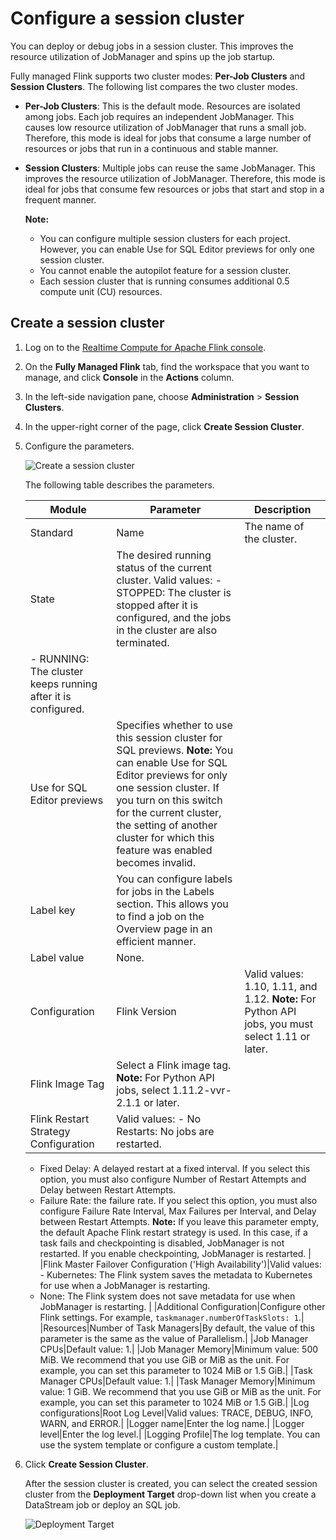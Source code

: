 # Configure a session cluster

You can deploy or debug jobs in a session cluster. This improves the resource utilization of JobManager and spins up the job startup.

Fully managed Flink supports two cluster modes: **Per-Job Clusters** and **Session Clusters**. The following list compares the two cluster modes.

-   **Per-Job Clusters**: This is the default mode. Resources are isolated among jobs. Each job requires an independent JobManager. This causes low resource utilization of JobManager that runs a small job. Therefore, this mode is ideal for jobs that consume a large number of resources or jobs that run in a continuous and stable manner.
-   **Session Clusters**: Multiple jobs can reuse the same JobManager. This improves the resource utilization of JobManager. Therefore, this mode is ideal for jobs that consume few resources or jobs that start and stop in a frequent manner.

    **Note:**

    -   You can configure multiple session clusters for each project. However, you can enable Use for SQL Editor previews for only one session cluster.
    -   You cannot enable the autopilot feature for a session cluster.
    -   Each session cluster that is running consumes additional 0.5 compute unit \(CU\) resources.

## Create a session cluster

1.  Log on to the [Realtime Compute for Apache Flink console](https://realtime-compute.console.aliyun.com/console/cell?spm=a2c4g.11186623.2.16.1a8023a9J8TiPV).

2.  On the **Fully Managed Flink** tab, find the workspace that you want to manage, and click **Console** in the **Actions** column.

3.  In the left-side navigation pane, choose **Administration** \> **Session Clusters**.

4.  In the upper-right corner of the page, click **Create Session Cluster**.

5.  Configure the parameters.

    ![Create a session cluster](https://static-aliyun-doc.oss-accelerate.aliyuncs.com/assets/img/en-US/8996604161/p187373.png)

    The following table describes the parameters.

    |Module|Parameter|Description|
    |------|---------|-----------|
    |Standard|Name|The name of the cluster.|
    |State|The desired running status of the current cluster. Valid values:    -   STOPPED: The cluster is stopped after it is configured, and the jobs in the cluster are also terminated.
    -   RUNNING: The cluster keeps running after it is configured. |
    |Use for SQL Editor previews|Specifies whether to use this session cluster for SQL previews. **Note:** You can enable Use for SQL Editor previews for only one session cluster. If you turn on this switch for the current cluster, the setting of another cluster for which this feature was enabled becomes invalid. |
    |Label key|You can configure labels for jobs in the Labels section. This allows you to find a job on the Overview page in an efficient manner.|
    |Label value|None.|
    |Configuration|Flink Version|Valid values: 1.10, 1.11, and 1.12. **Note:** For Python API jobs, you must select 1.11 or later. |
    |Flink Image Tag|Select a Flink image tag. **Note:** For Python API jobs, select 1.11.2-vvr-2.1.1 or later. |
    |Flink Restart Strategy Configuration|Valid values:    -   No Restarts: No jobs are restarted.
    -   Fixed Delay: A delayed restart at a fixed interval. If you select this option, you must also configure Number of Restart Attempts and Delay between Restart Attempts.
    -   Failure Rate: the failure rate. If you select this option, you must also configure Failure Rate Interval, Max Failures per Interval, and Delay between Restart Attempts.
**Note:** If you leave this parameter empty, the default Apache Flink restart strategy is used. In this case, if a task fails and checkpointing is disabled, JobManager is not restarted. If you enable checkpointing, JobManager is restarted. |
    |Flink Master Failover Configuration \('High Availability'\)|Valid values:    -   Kubernetes: The Flink system saves the metadata to Kubernetes for use when a JobManager is restarting.
    -   None: The Flink system does not save metadata for use when JobManager is restarting. |
    |Additional Configuration|Configure other Flink settings. For example, `taskmanager.numberOfTaskSlots: 1`.|
    |Resources|Number of Task Managers|By default, the value of this parameter is the same as the value of Parallelism.|
    |Job Manager CPUs|Default value: 1.|
    |Job Manager Memory|Minimum value: 500 MiB. We recommend that you use GiB or MiB as the unit. For example, you can set this parameter to 1024 MiB or 1.5 GiB.|
    |Task Manager CPUs|Default value: 1.|
    |Task Manager Memory|Minimum value: 1 GiB. We recommend that you use GiB or MiB as the unit. For example, you can set this parameter to 1024 MiB or 1.5 GiB.|
    |Log configurations|Root Log Level|Valid values: TRACE, DEBUG, INFO, WARN, and ERROR.|
    |Logger name|Enter the log name.|
    |Logger level|Enter the log level.|
    |Logging Profile|The log template. You can use the system template or configure a custom template.|

6.  Click **Create Session Cluster**.

    After the session cluster is created, you can select the created session cluster from the **Deployment Target** drop-down list when you create a DataStream job or deploy an SQL job.

    ![Deployment Target](https://static-aliyun-doc.oss-accelerate.aliyuncs.com/assets/img/en-US/8996604161/p187554.png)


